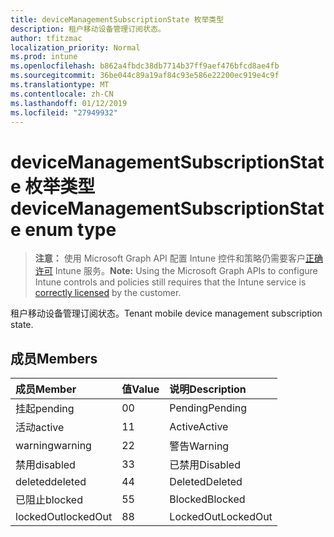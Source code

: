 ```yaml
---
title: deviceManagementSubscriptionState 枚举类型
description: 租户移动设备管理订阅状态。
author: tfitzmac
localization_priority: Normal
ms.prod: intune
ms.openlocfilehash: b862a4fbdc38db7714b37ff9aef476bfcd8ae4fb
ms.sourcegitcommit: 36be044c89a19af84c93e586e22200ec919e4c9f
ms.translationtype: MT
ms.contentlocale: zh-CN
ms.lasthandoff: 01/12/2019
ms.locfileid: "27949932"
---
```

# <a name="devicemanagementsubscriptionstate-enum-type"></a><span data-ttu-id="3a75a-103">deviceManagementSubscriptionState 枚举类型</span><span class="sxs-lookup"><span data-stu-id="3a75a-103">deviceManagementSubscriptionState enum type</span></span>

> <span data-ttu-id="3a75a-104">**注意：** 使用 Microsoft Graph API 配置 Intune 控件和策略仍需要客户[正确许可](https://go.microsoft.com/fwlink/?linkid=839381) Intune 服务。</span><span class="sxs-lookup"><span data-stu-id="3a75a-104">**Note:** Using the Microsoft Graph APIs to configure Intune controls and policies still requires that the Intune service is [correctly licensed](https://go.microsoft.com/fwlink/?linkid=839381) by the customer.</span></span>

<span data-ttu-id="3a75a-105">租户移动设备管理订阅状态。</span><span class="sxs-lookup"><span data-stu-id="3a75a-105">Tenant mobile device management subscription state.</span></span>
## <a name="members"></a><span data-ttu-id="3a75a-106">成员</span><span class="sxs-lookup"><span data-stu-id="3a75a-106">Members</span></span>
|<span data-ttu-id="3a75a-107">成员</span><span class="sxs-lookup"><span data-stu-id="3a75a-107">Member</span></span>|<span data-ttu-id="3a75a-108">值</span><span class="sxs-lookup"><span data-stu-id="3a75a-108">Value</span></span>|<span data-ttu-id="3a75a-109">说明</span><span class="sxs-lookup"><span data-stu-id="3a75a-109">Description</span></span>|
|:---|:---|:---|
|<span data-ttu-id="3a75a-110">挂起</span><span class="sxs-lookup"><span data-stu-id="3a75a-110">pending</span></span>|<span data-ttu-id="3a75a-111">0</span><span class="sxs-lookup"><span data-stu-id="3a75a-111">0</span></span>|<span data-ttu-id="3a75a-112">Pending</span><span class="sxs-lookup"><span data-stu-id="3a75a-112">Pending</span></span>|
|<span data-ttu-id="3a75a-113">活动</span><span class="sxs-lookup"><span data-stu-id="3a75a-113">active</span></span>|<span data-ttu-id="3a75a-114">1</span><span class="sxs-lookup"><span data-stu-id="3a75a-114">1</span></span>|<span data-ttu-id="3a75a-115">Active</span><span class="sxs-lookup"><span data-stu-id="3a75a-115">Active</span></span>|
|<span data-ttu-id="3a75a-116">warning</span><span class="sxs-lookup"><span data-stu-id="3a75a-116">warning</span></span>|<span data-ttu-id="3a75a-117">2</span><span class="sxs-lookup"><span data-stu-id="3a75a-117">2</span></span>|<span data-ttu-id="3a75a-118">警告</span><span class="sxs-lookup"><span data-stu-id="3a75a-118">Warning</span></span>|
|<span data-ttu-id="3a75a-119">禁用</span><span class="sxs-lookup"><span data-stu-id="3a75a-119">disabled</span></span>|<span data-ttu-id="3a75a-120">3</span><span class="sxs-lookup"><span data-stu-id="3a75a-120">3</span></span>|<span data-ttu-id="3a75a-121">已禁用</span><span class="sxs-lookup"><span data-stu-id="3a75a-121">Disabled</span></span>|
|<span data-ttu-id="3a75a-122">deleted</span><span class="sxs-lookup"><span data-stu-id="3a75a-122">deleted</span></span>|<span data-ttu-id="3a75a-123">4</span><span class="sxs-lookup"><span data-stu-id="3a75a-123">4</span></span>|<span data-ttu-id="3a75a-124">Deleted</span><span class="sxs-lookup"><span data-stu-id="3a75a-124">Deleted</span></span>|
|<span data-ttu-id="3a75a-125">已阻止</span><span class="sxs-lookup"><span data-stu-id="3a75a-125">blocked</span></span>|<span data-ttu-id="3a75a-126">5</span><span class="sxs-lookup"><span data-stu-id="3a75a-126">5</span></span>|<span data-ttu-id="3a75a-127">Blocked</span><span class="sxs-lookup"><span data-stu-id="3a75a-127">Blocked</span></span>|
|<span data-ttu-id="3a75a-128">lockedOut</span><span class="sxs-lookup"><span data-stu-id="3a75a-128">lockedOut</span></span>|<span data-ttu-id="3a75a-129">8</span><span class="sxs-lookup"><span data-stu-id="3a75a-129">8</span></span>|<span data-ttu-id="3a75a-130">LockedOut</span><span class="sxs-lookup"><span data-stu-id="3a75a-130">LockedOut</span></span>|



